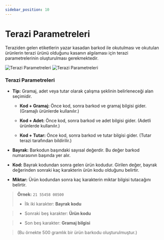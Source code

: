 ```yaml
---
sidebar_position: 10
---
```


# Terazi Parametreleri
Teraziden gelen etiketlerin yazar kasadan barkod ile okutulması ve okutulan ürünlerin terazi ürünü olduğunu kasanın algılaması için terazi parametrelerinin oluşturulması gerekmektedir. 
  


![Terazi Parametreleri](/img/moduller/terazi-parametreleri-1.png) ![Terazi Parametreleri](/img/moduller/terazi-parametreleri-2.png)

### Terazi Parametreleri

- **Tip:** Gramaj, adet veya tutar olarak çalışma şeklinin belirleneceği alan seçimidir.

  - **Kod + Gramaj:** Önce kod, sonra barkod ve gramaj bilgisi gider. (Gramajlı ürünlerde kullanılır.)

  - **Kod + Adet:** Önce kod, sonra barkod ve adet bilgisi gider. (Adetli ürünlerde kullanılır.)

  - **Kod + Tutar:** Önce kod, sonra barkod ve tutar bilgisi gider. (Tutar terazi tarafından bildirilir.)

- **Bayrak:** Barkodun başındaki sayısal değerdir. Bu değer barkod numarasının başında yer alır.

- **Kod:** Bayrak kodundan sonra gelen ürün kodudur. Girilen değer, bayrak değerinden sonraki kaç karakterin ürün kodu olduğunu belirtir.

- **Miktar:** Ürün kodundan sonra kaç karakterin miktar bilgisi tutacağını belirtir.

> **Örnek:** `21 55458 00500`  
> - İlk iki karakter: **Bayrak kodu**  

> - Sonraki beş karakter: **Ürün kodu**  

> - Son beş karakter: **Gramaj bilgisi**  

> (Bu örnekte 500 gramlık bir ürün barkodu oluşturulmuştur.)
